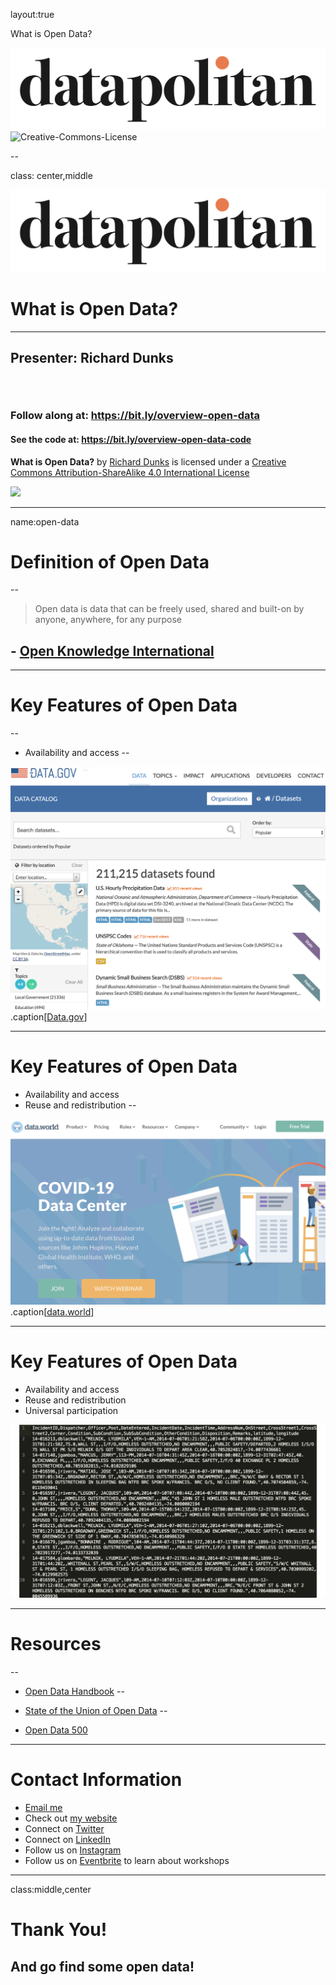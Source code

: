 layout:true

<div class="header">
  
  <p class="header-text">What is Open Data?</p>
</div>
<div class="footer">
  <p class="footer-text">
    <img src="images/datapolitan-logo-01.svg" class="logo_new">
    <span xmlns:dct="http://purl.org/dc/terms/" property="dct:title">
      <img alt="Creative-Commons-License" style="border-width:0" src="https://i.creativecommons.org/l/by-sa/4.0/80x15.png" />
      </p>
</div>

<!-- <div class="header" style="display:block; text-align: left; color:gray; font-size:1em; position: fixed; top: 0px; left: 0px; height: 30px;vertical-align:middle;margin:7px 0 0 0;width:100%;background: #fcfcfc;
background: -moz-linear-gradient(top, #fcfcfc 0%, #d1d1d1 100%); 
background: -webkit-linear-gradient(top, #fcfcfc 0%,#d1d1d1 100%);
background: linear-gradient(to bottom, #fcfcfc 0%,#d1d1d1 100%);
filter: progid:DXImageTransform.Microsoft.gradient( startColorstr='#fcfcfc', endColorstr='#d1d1d1',GradientType=0 );">
  <img src="images/datapolitan_transparent_small.png" style="position: fixed;top: 2px; left: 5px; width: 14%;">
  <p style="display:block;text-align:left;color:gray;font-size:1em; position: fixed; top: 0px; left: 155px; height: 30px;vertical-align:middle;margin:7px 0 0 0; ">Seeing Dallas in Data: An Introduction to Open Data in DFW</p>
</div>
<div class="footer" style="display:block;color:gray;position:fixed;bottom: 0px;left:0px;height:30px;vertical-align:middle;margin:0 0 0 0;width:100%;background: #fcfcfc;background: -moz-linear-gradient(top, #fcfcfc 0%, #d1d1d1 100%);background: -webkit-linear-gradient(top, #fcfcfc 0%,#d1d1d1 100%);background: linear-gradient(to bottom, #fcfcfc 0%,#d1d1d1 100%);sfilter: progid:DXImageTransform.Microsoft.gradient( startColorstr='#fcfcfc', endColorstr='#d1d1d1',GradientType=0 );">
  <p class="footer">
    <span xmlns:dct="http://purl.org/dc/terms/" property="dct:title">Introduction to Open Data</span> by <a xmlns:cc="http://creativecommons.org/ns#" href="http://www.datapolitan.com" property="cc:attributionName" rel="cc:attributionURL">Richard Dunks</a> is licensed under a <a rel="license" href="http://creativecommons.org/licenses/by-sa/4.0/">Creative Commons Attribution-ShareAlike 4.0 International License</a>.<a rel="license" href="http://creativecommons.org/licenses/by-sa/4.0/"><img alt="Creative-Commons-License" style="border-width:0" src="https://i.creativecommons.org/l/by-sa/4.0/80x15.png" /></a>
  </p>

</div> -->

--

class: center,middle

![img-center-50](images/datapolitan-logo-01.svg)

# What is Open Data?

- - -

## Presenter: Richard Dunks

###### &nbsp;

### Follow along at: https://bit.ly/overview-open-data

#### See the code at: https://bit.ly/overview-open-data-code

<p class="license-text"><strong><strong>What is Open Data?</strong></strong> by <a xmlns:cc="http://creativecommons.org/ns#" href="http://www.datapolitan.com" property="cc:attributionName" rel="cc:attributionURL">Richard Dunks</a> is licensed under a <a rel="license" href="http://creativecommons.org/licenses/by-sa/4.0/">Creative Commons Attribution-ShareAlike 4.0 International License</a></p>

<a rel="license" href="http://creativecommons.org/licenses/by-sa/4.0/"><img style="border-width:0;width:8%" src="https://i.creativecommons.org/l/by-sa/4.0/80x15.png" /></a>

---

name:open-data
# Definition of Open Data
--

> Open data is data that can be freely used, shared and built-on by anyone, anywhere, for any purpose

## - [Open Knowledge International](http://blog.okfn.org/2013/10/03/defining-open-data/)

---

# Key Features of Open Data
--

+ Availability and access
--


[![img-center-75](images/portal.png)](https://www.data.gov/)
.caption[[Data.gov](https://www.data.gov/)]

---

# Key Features of Open Data
+ Availability and access
+ Reuse and redistribution
--


[![img-center-85](images/data_world.png)](https://data.world/)
.caption[[data.world](https://data.world/)]

---

# Key Features of Open Data
+ Availability and access
+ Reuse and redistribution
+ Universal participation

![img-center-90](images/csv.png)

---

# Resources
--

+ [Open Data Handbook](http://opendatahandbook.org/)
--

+ [State of the Union of Open Data](https://www.datafoundation.org/the-state-of-the-union-of-open-data-ed-3)
--

+ [Open Data 500](https://www.opendata500.com/)

---

# Contact Information
+ [Email me](mailto:richard[at]datapolitan[dot]com)
+ Check out [my website](https://wwww.datapolitan.com)
+ Connect on [Twitter](https://twitter.com/Datapolitan)
+ Connect on [LinkedIn](https://www.linkedin.com/in/richarddunks/)
+ Follow us on [Instagram](https://www.instagram.com/datapolitan/)
+ Follow us on [Eventbrite](https://www.eventbrite.com/o/datapolitan-18675558166) to learn about workshops

---

class:middle,center
# Thank You!

## And go find some open data!

